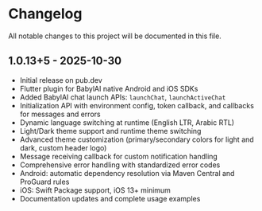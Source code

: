 # Changelog

All notable changes to this project will be documented in this file.

## 1.0.13+5 - 2025-10-30

- Initial release on pub.dev
- Flutter plugin for BabylAI native Android and iOS SDKs
- Added BabylAI chat launch APIs: `launchChat`, `launchActiveChat`
- Initialization API with environment config, token callback, and callbacks for messages and errors
- Dynamic language switching at runtime (English LTR, Arabic RTL)
- Light/Dark theme support and runtime theme switching
- Advanced theme customization (primary/secondary colors for light and dark, custom header logo)
- Message receiving callback for custom notification handling
- Comprehensive error handling with standardized error codes
- Android: automatic dependency resolution via Maven Central and ProGuard rules
- iOS: Swift Package support, iOS 13+ minimum
- Documentation updates and complete usage examples


